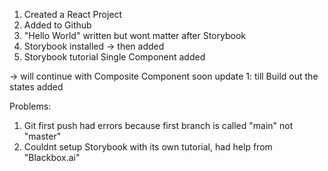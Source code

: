1. Created a React Project
2. Added to Github
3. "Hello World" written but wont matter after Storybook
4. Storybook installed -> then added
5. Storybook tutorial Single Component added

-> will continue with Composite Component soon
update 1: till Build out the states added

Problems:
1. Git first push had errors because first branch is called "main" not "master"
2. Couldnt setup Storybook with its own tutorial, had help from "Blackbox.ai"